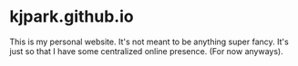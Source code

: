 kjpark.github.io
================
This is my personal website. It's not meant to be anything super fancy. It's
just so that I have some centralized online presence. (For now anyways).
